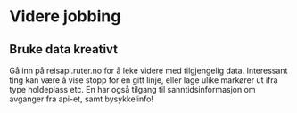 # Videre jobbing

## Bruke data kreativt
Gå inn på reisapi.ruter.no for å leke videre med tilgjengelig data.
Interessant ting kan være å vise stopp for en gitt linje, eller lage ulike markører ut ifra type holdeplass etc.
En har også tilgang til sanntidsinformasjon om avganger fra api-et, samt bysykkelinfo!
